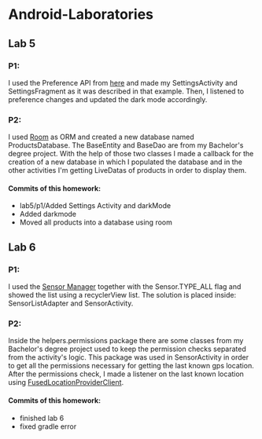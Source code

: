 # Android-Laboratories

## Lab 5
### P1:
I used the Preference API from [here](https://developer.android.com/guide/topics/ui/settings.html) and made my SettingsActivity and 
SettingsFragment as it was described in that example. Then, I listened to preference changes and updated the dark mode accordingly.
### P2:
I used [Room](https://developer.android.com/topic/libraries/architecture/room) as ORM and created a new database named ProductsDatabase. The BaseEntity and BaseDao are from my Bachelor's degree project. 
With the help of those two classes I made a callback for the creation of a new database in which I populated the database and in the 
other activities I'm getting LiveDatas of products in order to display them.
#### Commits of this homework:
* lab5/p1/Added Settings Activity and darkMode
* Added darkmode
* Moved all products into a database using room

## Lab 6
### P1:
I used the [Sensor Manager](https://developer.android.com/guide/topics/ui/settings.html) together with the Sensor.TYPE_ALL flag and showed the list using a recyclerView list. The solution is placed inside: SensorListAdapter and SensorActivity.
### P2:
Inside the helpers.permissions package there are some classes from my Bachelor's degree project used to keep the permission checks separated from the activity's logic. This package was used in SensorActivity in order to get all the permissions necessary for getting the last known gps location. After the permissions check, I made a listener on the last known location using [FusedLocationProviderClient](https://developer.android.com/training/location/retrieve-current).
#### Commits of this homework:
* finished lab 6
* fixed gradle error
